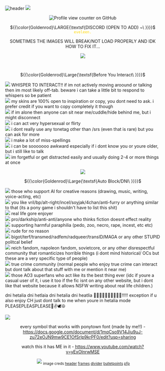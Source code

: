 
<img src="https://i.ibb.co/XfCWr4zb/Untitled140-20250725193750.png" alt="header">
<img src="https://i.ibb.co/5hJmCjDN/Image-3.png">



<div align="center">
  
![Profile view counter on GitHub](https://komarev.com/ghpvc/?username=eveleen-evee&color=yellow&style=plastic&label=⠀⠀🔆⠀⠀)

 ${{\color{Goldenrod}\LARGE{\textsf{DISCORD (OPEN TO ADD) ~\ \}}}}\$ <code style="color : #FFD700">eveleen.</code>

SOMETIMES THE IMAGES WILL BREAK/NOT LOAD PROPERLY AND IDK HOW TO FIX IT...


<img src="https://i.ibb.co/NgvpmDs6/Image-1.png">

⠀

${{\color{Goldenrod}\Large{\textsf{Before You Interact\ \}}}}\$
</div>

<img src="https://i.ibb.co/0VXdycBB/tumblr-8635b9969b67ff00a0c70bda53dceac8-fdeeb76e-75.webp"> WHISPER TO INTERACT!! if im not actively moving aroound or talking then im most likely off-tab. beware i can take a little bit to respond to whispers so be patient<br/>
<img src="https://i.ibb.co/0VXdycBB/tumblr-8635b9969b67ff00a0c70bda53dceac8-fdeeb76e-75.webp"> my skins are 100% open to inspiration or copy, you dont need to ask. i prefer credit if you want to copy completely it though<br/>
<img src="https://i.ibb.co/0VXdycBB/tumblr-8635b9969b67ff00a0c70bda53dceac8-fdeeb76e-75.webp"> if im alone then anyone can sit near me/cuddle/hide behind me, but i might disconnect<br/>
<img src="https://i.ibb.co/0VXdycBB/tumblr-8635b9969b67ff00a0c70bda53dceac8-fdeeb76e-75.webp"> i can act very hypersexual or flirty<br/>
<img src="https://i.ibb.co/0VXdycBB/tumblr-8635b9969b67ff00a0c70bda53dceac8-fdeeb76e-75.webp"> i dont really use any tonetag other than /srs (even that is rare) but you can ask for more<br/>
<img src="https://i.ibb.co/0VXdycBB/tumblr-8635b9969b67ff00a0c70bda53dceac8-fdeeb76e-75.webp"> i make a lot of miss-spellings<br/>
<img src="https://i.ibb.co/0VXdycBB/tumblr-8635b9969b67ff00a0c70bda53dceac8-fdeeb76e-75.webp"> i can be sooooooo awkward especially if i dont know you or youre older, but i still like to talk<br/>
<img src="https://i.ibb.co/0VXdycBB/tumblr-8635b9969b67ff00a0c70bda53dceac8-fdeeb76e-75.webp"> im forgetful or get distracted easily and usually doing 2-4 or more things at once<br/>

<div align="center">

<img src="https://i.ibb.co/LdBybRLq/tumblr-0116d0e6e0905585281ef2d10d591a13-f6fe3be9-1280.png">

 ${{\color{Goldenrod}\Large{\textsf{Auto Block/DNI\ \}}}}\$

</div>
 
<img src="https://i.ibb.co/YB7FnbTT/tumblr-a5bf618c2fb67b93809ff3e53049ad89-ca69a782-75.webp"> those who support AI for creative reasons (drawing, music, writing, voice-acting, etc)<br/>
<img src="https://i.ibb.co/YB7FnbTT/tumblr-a5bf618c2fb67b93809ff3e53049ad89-ca69a782-75.webp"> you like vril/bp/alt-right/incel/soyjak/4chan/anti-furry or anything similar to that (its a pony game i shouldn't have to list this shit)<br/>
<img src="https://i.ibb.co/YB7FnbTT/tumblr-a5bf618c2fb67b93809ff3e53049ad89-ca69a782-75.webp"> real life gore enjoyer<br/>
<img src="https://i.ibb.co/YB7FnbTT/tumblr-a5bf618c2fb67b93809ff3e53049ad89-ca69a782-75.webp"> pro/darkship/anti-anti/anyone who thinks fiction doesnt effect reality<br/>
<img src="https://i.ibb.co/YB7FnbTT/tumblr-a5bf618c2fb67b93809ff3e53049ad89-ca69a782-75.webp"> supporting harmful paraphilia (pedo, zoo, necro, rape, incest, etc etc)<br/>
<img src="https://i.ibb.co/YB7FnbTT/tumblr-a5bf618c2fb67b93809ff3e53049ad89-ca69a782-75.webp"> rude for no reason<br/>
<img src="https://i.ibb.co/YB7FnbTT/tumblr-a5bf618c2fb67b93809ff3e53049ad89-ca69a782-75.webp"> bigot/terf/transmed/radfem/radqueer/transID/MAGA or any other STUPID politcal belief<br/>
<img src="https://i.ibb.co/YB7FnbTT/tumblr-a5bf618c2fb67b93809ff3e53049ad89-ca69a782-75.webp"> reich fandom, napoleon fandom, sovietcore, or any other disrespectful community that romanticizes horrible things (i dont mind historical/ OCs but these are a very specific type of people)<br/>
<img src="https://i.ibb.co/YB7FnbTT/tumblr-a5bf618c2fb67b93809ff3e53049ad89-ca69a782-75.webp"> true crime community (normal people who enjoy true crime can interact but dont talk about that stuff with me or mention it near me)<br/>
<img src="https://i.ibb.co/YB7FnbTT/tumblr-a5bf618c2fb67b93809ff3e53049ad89-ca69a782-75.webp"> those AO3 superfans who act like its the best thing ever (idc if youre a casual user of it, i use it too if the fic isnt on any other website, but i dont like that website because it allows NSFW writing about real life children.) <br/>

dni hetalia dni hetlaia dni hetalia dni heatlia 🫤🫤🫤🫤🫤🫤🫤🫤🫤🫤!!!!! exception if u also enjoy CH just dont talk to me when youre in hetalia mode PLEASEPLEASPLEASE🥹✌️🕊️☮️

<img src="https://i.ibb.co/LdBybRLq/tumblr-0116d0e6e0905585281ef2d10d591a13-f6fe3be9-1280.png">
<div align="center">

every symbol that works with ponytown font (made by me!!) -
https://docs.google.com/document/d/1mqCso9V14Jiu9uJ-zu72eOJN9mw9CE1OfSrlp9krPF0/edit?usp=sharing

watch this it has ME in it -
https://www.youtube.com/watch?v=yExOlnrwMSE

‎‎
<img src="https://i.ibb.co/m5LjLxTB/Image-2.png">
<sub>image creds
[header](https://finelythreadedsky.tumblr.com/post/156318898162/boris-anikin-1947)
[frames](https://www.tumblr.com/xycrowlo/790859748281122816/hi-i-made-things-credit-appreciated-but-not)
[divider](https://www.tumblr.com/strangergraphics/792142277393956864/hello-i-was-wondering-if-you-could-do)
[bulletpoints](https://www.tumblr.com/emojinator/740310225452711936/yellow-pixels)
[pfp](https://ca.pinterest.com/pin/1829656094550338/)
</div>
